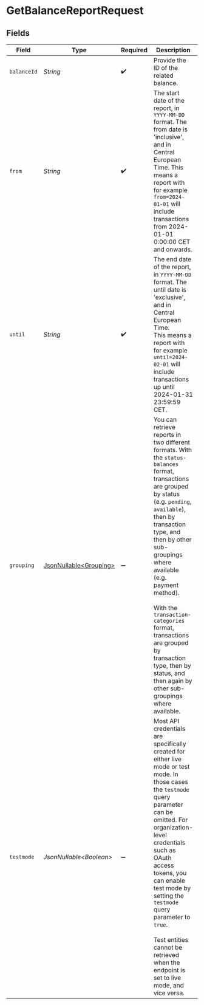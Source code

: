 # GetBalanceReportRequest


## Fields

| Field                                                                                                                                                                                                                                                                                                                                                                                                                    | Type                                                                                                                                                                                                                                                                                                                                                                                                                     | Required                                                                                                                                                                                                                                                                                                                                                                                                                 | Description                                                                                                                                                                                                                                                                                                                                                                                                              | Example                                                                                                                                                                                                                                                                                                                                                                                                                  |
| ------------------------------------------------------------------------------------------------------------------------------------------------------------------------------------------------------------------------------------------------------------------------------------------------------------------------------------------------------------------------------------------------------------------------ | ------------------------------------------------------------------------------------------------------------------------------------------------------------------------------------------------------------------------------------------------------------------------------------------------------------------------------------------------------------------------------------------------------------------------ | ------------------------------------------------------------------------------------------------------------------------------------------------------------------------------------------------------------------------------------------------------------------------------------------------------------------------------------------------------------------------------------------------------------------------ | ------------------------------------------------------------------------------------------------------------------------------------------------------------------------------------------------------------------------------------------------------------------------------------------------------------------------------------------------------------------------------------------------------------------------ | ------------------------------------------------------------------------------------------------------------------------------------------------------------------------------------------------------------------------------------------------------------------------------------------------------------------------------------------------------------------------------------------------------------------------ |
| `balanceId`                                                                                                                                                                                                                                                                                                                                                                                                              | *String*                                                                                                                                                                                                                                                                                                                                                                                                                 | :heavy_check_mark:                                                                                                                                                                                                                                                                                                                                                                                                       | Provide the ID of the related balance.                                                                                                                                                                                                                                                                                                                                                                                   | bal_gVMhHKqSSRYJyPsuoPNFH                                                                                                                                                                                                                                                                                                                                                                                                |
| `from`                                                                                                                                                                                                                                                                                                                                                                                                                   | *String*                                                                                                                                                                                                                                                                                                                                                                                                                 | :heavy_check_mark:                                                                                                                                                                                                                                                                                                                                                                                                       | The start date of the report, in `YYYY-MM-DD` format. The from date is<br/>'inclusive', and in Central European Time. This means a report with for example `from=2024-01-01` will<br/>include transactions from 2024-01-01 0:00:00 CET and onwards.                                                                                                                                                                      | 2024-01-01                                                                                                                                                                                                                                                                                                                                                                                                               |
| `until`                                                                                                                                                                                                                                                                                                                                                                                                                  | *String*                                                                                                                                                                                                                                                                                                                                                                                                                 | :heavy_check_mark:                                                                                                                                                                                                                                                                                                                                                                                                       | The end date of the report, in `YYYY-MM-DD` format. The until date is 'exclusive', and in Central European Time.<br/>This means a report with for example `until=2024-02-01` will include transactions up until<br/>2024-01-31 23:59:59 CET.                                                                                                                                                                             | 2024-02-01                                                                                                                                                                                                                                                                                                                                                                                                               |
| `grouping`                                                                                                                                                                                                                                                                                                                                                                                                               | [JsonNullable\<Grouping>](../../models/operations/Grouping.md)                                                                                                                                                                                                                                                                                                                                                           | :heavy_minus_sign:                                                                                                                                                                                                                                                                                                                                                                                                       | You can retrieve reports in two different formats. With the `status-balances` format, transactions are grouped<br/>by status (e.g. `pending`, `available`), then by transaction type, and then by other sub-groupings where<br/>available (e.g. payment method).<br/><br/>With the `transaction-categories` format, transactions are grouped by<br/>transaction type, then by status, and then again by other sub-groupings where available. | status-balances                                                                                                                                                                                                                                                                                                                                                                                                          |
| `testmode`                                                                                                                                                                                                                                                                                                                                                                                                               | *JsonNullable\<Boolean>*                                                                                                                                                                                                                                                                                                                                                                                                 | :heavy_minus_sign:                                                                                                                                                                                                                                                                                                                                                                                                       | Most API credentials are specifically created for either live mode or test mode. In those cases the `testmode` query<br/>parameter can be omitted. For organization-level credentials such as OAuth access tokens, you can enable test mode by<br/>setting the `testmode` query parameter to `true`.<br/><br/>Test entities cannot be retrieved when the endpoint is set to live mode, and vice versa.                   | false                                                                                                                                                                                                                                                                                                                                                                                                                    |